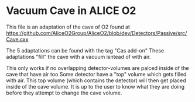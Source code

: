 # Vacuum Cave in ALICE O2

This file is an adaptation of the cave of O2 found at 
https://github.com/AliceO2Group/AliceO2/blob/dev/Detectors/Passive/src/Cave.cxx

The 5 adaptations can be found with the tag "Cas add-on"
These adaptations "fill" the cave with a vacuum isntead of with air. 


This only works if no overlapping detector-volumes are palced inside of the cave that have air too
Some detector have a "top" volume which gets filled with air. This top volume (which contains the detector) will then get placed inside of the cave volume.
It is up to the user to know what they are doing before they attempt to change the cave volume.
